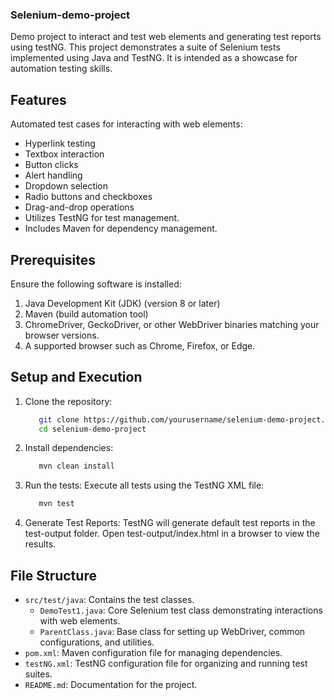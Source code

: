 ### Selenium-demo-project
Demo project to interact and test web elements and generating test reports using testNG.
This project demonstrates a suite of Selenium tests implemented using Java and TestNG. It is intended as a showcase for automation testing skills. 

## Features 
Automated test cases for interacting with web elements: 
- Hyperlink testing 
- Textbox interaction 
- Button clicks 
- Alert handling 
- Dropdown selection 
- Radio buttons and checkboxes 
- Drag-and-drop operations 
- Utilizes TestNG for test management. 
- Includes Maven for dependency management.

## Prerequisites
Ensure the following software is installed:
1. Java Development Kit (JDK) (version 8 or later)
2. Maven (build automation tool)
3. ChromeDriver, GeckoDriver, or other WebDriver binaries matching your browser versions.
4. A supported browser such as Chrome, Firefox, or Edge.

## Setup and Execution
1. Clone the repository:
   ```bash
      git clone https://github.com/yourusername/selenium-demo-project.git  
      cd selenium-demo-project

2. Install dependencies:
   ```bash
      mvn clean install

4. Run the tests:
   Execute all tests using the TestNG XML file:
      ```bash
         mvn test

5. Generate Test Reports:
   TestNG will generate default test reports in the test-output folder.
   Open test-output/index.html in a browser to view the results.

## File Structure
- ```src/test/java```: Contains the test classes.
   - ```DemoTest1.java```: Core Selenium test class demonstrating interactions with web elements.
   - ```ParentClass.java```: Base class for setting up WebDriver, common configurations, and utilities.
- ```pom.xml```: Maven configuration file for managing dependencies.
- ```testNG.xml```: TestNG configuration file for organizing and running test suites.
- ```README.md```: Documentation for the project.
